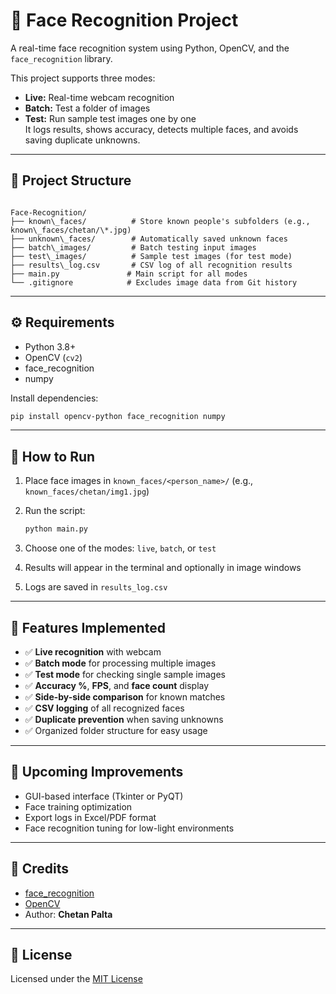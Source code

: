 
# 🎯 Face Recognition Project

A real-time face recognition system using Python, OpenCV, and the `face_recognition` library.

This project supports three modes:  
- **Live:** Real-time webcam recognition  
- **Batch:** Test a folder of images  
- **Test:** Run sample test images one by one  
It logs results, shows accuracy, detects multiple faces, and avoids saving duplicate unknowns.

---

## 📁 Project Structure

```

Face-Recognition/
├── known\_faces/          # Store known people's subfolders (e.g., known\_faces/chetan/\*.jpg)
├── unknown\_faces/        # Automatically saved unknown faces
├── batch\_images/         # Batch testing input images
├── test\_images/          # Sample test images (for test mode)
├── results\_log.csv       # CSV log of all recognition results
├── main.py               # Main script for all modes
└── .gitignore            # Excludes image data from Git history

````

---

## ⚙️ Requirements

- Python 3.8+
- OpenCV (`cv2`)
- face_recognition
- numpy

Install dependencies:

```bash
pip install opencv-python face_recognition numpy
````

---

## 🚀 How to Run

1. Place face images in `known_faces/<person_name>/` (e.g., `known_faces/chetan/img1.jpg`)

2. Run the script:

   ```bash
   python main.py
   ```

3. Choose one of the modes: `live`, `batch`, or `test`

4. Results will appear in the terminal and optionally in image windows

5. Logs are saved in `results_log.csv`

---

## 📌 Features Implemented

* ✅ **Live recognition** with webcam
* ✅ **Batch mode** for processing multiple images
* ✅ **Test mode** for checking single sample images
* ✅ **Accuracy %**, **FPS**, and **face count** display
* ✅ **Side-by-side comparison** for known matches
* ✅ **CSV logging** of all recognized faces
* ✅ **Duplicate prevention** when saving unknowns
* ✅ Organized folder structure for easy usage

---

## 🔧 Upcoming Improvements

* GUI-based interface (Tkinter or PyQT)
* Face training optimization
* Export logs in Excel/PDF format
* Face recognition tuning for low-light environments

---

## 🤝 Credits

* [face\_recognition](https://github.com/ageitgey/face_recognition)
* [OpenCV](https://opencv.org/)
* Author: **Chetan Palta**

---

## 📄 License

Licensed under the [MIT License](./LICENSE)
